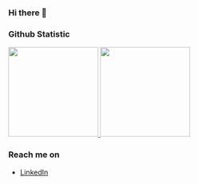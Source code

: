 ### Hi there 👋

<!--
**tenteniaa/tenteniaa** is a ✨ _special_ ✨ repository because its `README.md` (this file) appears on your GitHub profile.

Here are some ideas to get you started:

- 🔭 I’m currently working on ...
- 🌱 I’m currently learning ...
- 👯 I’m looking to collaborate on ...
- 🤔 I’m looking for help with ...
- 💬 Ask me about ...
- 📫 How to reach me: ...
- 😄 Pronouns: she/her
- ⚡ Fun fact: ...
-->

### Github Statistic
<p align="left">
<a href="https://github.com/talitaaulia91">
  <img height="180em" src="https://github-readme-stats-eight-theta.vercel.app/api?username=tenteniaa&show_icons=true&theme=algolia&include_all_commits=true&count_private=true"/>
  <img height="180em" src="https://github-readme-stats-eight-theta.vercel.app/api/top-langs/?username=tenteniaa&layout=compact&langs_count=8&theme=algolia"/>
</a>
</p>

### Reach me on
- <a href="https://www.linkedin.com/in/hamimma-talita-aulia/">LinkedIn</a>
